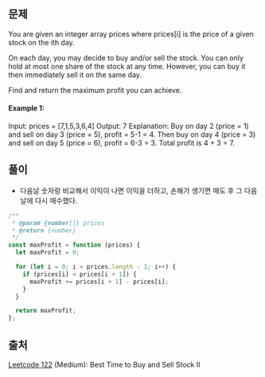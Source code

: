 ## 문제

You are given an integer array prices where prices[i] is the price of a given stock on the ith day.

On each day, you may decide to buy and/or sell the stock. You can only hold at most one share of the stock at any time. However, you can buy it then immediately sell it on the same day.

Find and return the maximum profit you can achieve.

#### Example 1:

Input: prices = [7,1,5,3,6,4]
Output: 7
Explanation: Buy on day 2 (price = 1) and sell on day 3 (price = 5), profit = 5-1 = 4.
Then buy on day 4 (price = 3) and sell on day 5 (price = 6), profit = 6-3 = 3.
Total profit is 4 + 3 = 7.

## 풀이

- 다음날 숫자랑 비교해서 이익이 나면 이익을 더하고, 손해가 생기면 매도 후 그 다음날에 다시 매수했다.

```js
/**
 * @param {number[]} prices
 * @return {number}
 */
const maxProfit = function (prices) {
  let maxProfit = 0;

  for (let i = 0; i < prices.length - 1; i++) {
    if (prices[i] < prices[i + 1]) {
      maxProfit += prices[i + 1] - prices[i];
    }
  }

  return maxProfit;
};
```

## 출처

[Leetcode 122](https://leetcode.com/problems/best-time-to-buy-and-sell-stock-ii/description/) (Medium): Best Time to Buy and Sell Stock II
